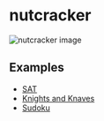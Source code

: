 # nutcracker

![nutcracker image](https://cdn.rawgit.com/TomasMikula/nutcracker/master/nutcracker.svg)

## Examples
- [SAT](https://github.com/TomasMikula/nutcracker/blob/master/src/test/scala/nutcracker/Sat.scala)
- [Knights and Knaves](https://github.com/TomasMikula/nutcracker/blob/master/src/test/scala/nutcracker/KnightsAndKnaves.scala)
- [Sudoku](https://github.com/TomasMikula/nutcracker/blob/master/src/test/scala/nutcracker/Sudoku.scala)
